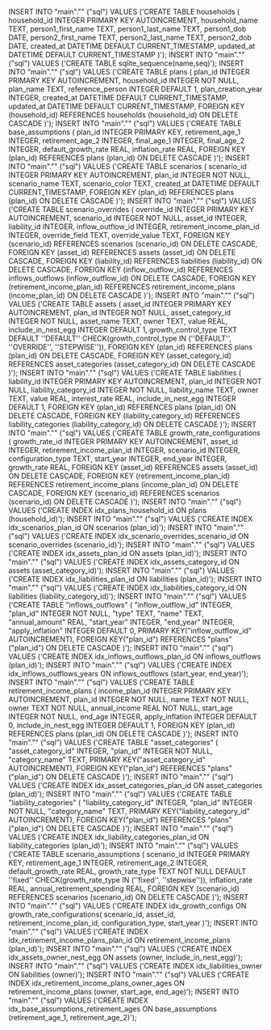 INSERT INTO "main"."" ("sql") VALUES ('CREATE TABLE households (
    household_id INTEGER PRIMARY KEY AUTOINCREMENT,
    household_name TEXT,
    person1_first_name TEXT,
    person1_last_name TEXT,
    person1_dob DATE,
    person2_first_name TEXT,
    person2_last_name TEXT,
    person2_dob DATE,
    created_at DATETIME DEFAULT CURRENT_TIMESTAMP,
    updated_at DATETIME DEFAULT CURRENT_TIMESTAMP
)');
INSERT INTO "main"."" ("sql") VALUES ('CREATE TABLE sqlite_sequence(name,seq)');
INSERT INTO "main"."" ("sql") VALUES ('CREATE TABLE plans (
    plan_id INTEGER PRIMARY KEY AUTOINCREMENT,
    household_id INTEGER NOT NULL,
    plan_name TEXT,
    reference_person INTEGER DEFAULT 1,
    plan_creation_year INTEGER,
    created_at DATETIME DEFAULT CURRENT_TIMESTAMP,
    updated_at DATETIME DEFAULT CURRENT_TIMESTAMP,
    FOREIGN KEY (household_id) REFERENCES households (household_id) ON DELETE CASCADE
)');
INSERT INTO "main"."" ("sql") VALUES ('CREATE TABLE base_assumptions (
    plan_id INTEGER PRIMARY KEY,
    retirement_age_1 INTEGER,
    retirement_age_2 INTEGER,
    final_age_1 INTEGER,
    final_age_2 INTEGER,
    default_growth_rate REAL,
    inflation_rate REAL,
    FOREIGN KEY (plan_id) REFERENCES plans (plan_id) ON DELETE CASCADE
)');
INSERT INTO "main"."" ("sql") VALUES ('CREATE TABLE scenarios (
    scenario_id INTEGER PRIMARY KEY AUTOINCREMENT,
    plan_id INTEGER NOT NULL,
    scenario_name TEXT,
    scenario_color TEXT,
    created_at DATETIME DEFAULT CURRENT_TIMESTAMP,
    FOREIGN KEY (plan_id) REFERENCES plans (plan_id) ON DELETE CASCADE
)');
INSERT INTO "main"."" ("sql") VALUES ('CREATE TABLE scenario_overrides (
    override_id INTEGER PRIMARY KEY AUTOINCREMENT,
    scenario_id INTEGER NOT NULL,
    asset_id INTEGER,
    liability_id INTEGER,
    inflow_outflow_id INTEGER,
    retirement_income_plan_id INTEGER,
    override_field TEXT,
    override_value TEXT,
    FOREIGN KEY (scenario_id) REFERENCES scenarios (scenario_id) ON DELETE CASCADE,
    FOREIGN KEY (asset_id) REFERENCES assets (asset_id) ON DELETE CASCADE,
    FOREIGN KEY (liability_id) REFERENCES liabilities (liability_id) ON DELETE CASCADE,
    FOREIGN KEY (inflow_outflow_id) REFERENCES inflows_outflows (inflow_outflow_id) ON DELETE CASCADE,
    FOREIGN KEY (retirement_income_plan_id) REFERENCES retirement_income_plans (income_plan_id) ON DELETE CASCADE
)');
INSERT INTO "main"."" ("sql") VALUES ('CREATE TABLE assets (
    asset_id INTEGER PRIMARY KEY AUTOINCREMENT,
    plan_id INTEGER NOT NULL,
    asset_category_id INTEGER NOT NULL,
    asset_name TEXT,
    owner TEXT,
    value REAL,
    include_in_nest_egg INTEGER DEFAULT 1, growth_control_type TEXT
    DEFAULT ''DEFAULT''
    CHECK(growth_control_type IN (''DEFAULT'', ''OVERRIDE'', ''STEPWISE'')),
    FOREIGN KEY (plan_id) REFERENCES plans (plan_id) ON DELETE CASCADE,
    FOREIGN KEY (asset_category_id) REFERENCES asset_categories (asset_category_id) ON DELETE CASCADE
)');
INSERT INTO "main"."" ("sql") VALUES ('CREATE TABLE liabilities (
    liability_id INTEGER PRIMARY KEY AUTOINCREMENT,
    plan_id INTEGER NOT NULL,
    liability_category_id INTEGER NOT NULL,
    liability_name TEXT,
    owner TEXT,
    value REAL,
    interest_rate REAL,
    include_in_nest_egg INTEGER DEFAULT 1,
    FOREIGN KEY (plan_id) REFERENCES plans (plan_id) ON DELETE CASCADE,
    FOREIGN KEY (liability_category_id) REFERENCES liability_categories (liability_category_id) ON DELETE CASCADE
)');
INSERT INTO "main"."" ("sql") VALUES ('CREATE TABLE growth_rate_configurations (
    growth_rate_id INTEGER PRIMARY KEY AUTOINCREMENT,
    asset_id INTEGER,
    retirement_income_plan_id INTEGER,
    scenario_id INTEGER,
    configuration_type TEXT,
    start_year INTEGER,
    end_year INTEGER,
    growth_rate REAL,
    FOREIGN KEY (asset_id) REFERENCES assets (asset_id) ON DELETE CASCADE,
    FOREIGN KEY (retirement_income_plan_id) REFERENCES retirement_income_plans (income_plan_id) ON DELETE CASCADE,
    FOREIGN KEY (scenario_id) REFERENCES scenarios (scenario_id) ON DELETE CASCADE
)');
INSERT INTO "main"."" ("sql") VALUES ('CREATE INDEX idx_plans_household_id ON plans (household_id)');
INSERT INTO "main"."" ("sql") VALUES ('CREATE INDEX idx_scenarios_plan_id ON scenarios (plan_id)');
INSERT INTO "main"."" ("sql") VALUES ('CREATE INDEX idx_scenario_overrides_scenario_id ON scenario_overrides (scenario_id)');
INSERT INTO "main"."" ("sql") VALUES ('CREATE INDEX idx_assets_plan_id ON assets (plan_id)');
INSERT INTO "main"."" ("sql") VALUES ('CREATE INDEX idx_assets_category_id ON assets (asset_category_id)');
INSERT INTO "main"."" ("sql") VALUES ('CREATE INDEX idx_liabilities_plan_id ON liabilities (plan_id)');
INSERT INTO "main"."" ("sql") VALUES ('CREATE INDEX idx_liabilities_category_id ON liabilities (liability_category_id)');
INSERT INTO "main"."" ("sql") VALUES ('CREATE TABLE "inflows_outflows" (
	"inflow_outflow_id"	INTEGER,
	"plan_id"	INTEGER NOT NULL,
	"type"	TEXT,
	"name"	TEXT,
	"annual_amount"	REAL,
	"start_year"	INTEGER,
	"end_year"	INTEGER,
	"apply_inflation"	INTEGER DEFAULT 0,
	PRIMARY KEY("inflow_outflow_id" AUTOINCREMENT),
	FOREIGN KEY("plan_id") REFERENCES "plans"("plan_id") ON DELETE CASCADE
)');
INSERT INTO "main"."" ("sql") VALUES ('CREATE INDEX idx_inflows_outflows_plan_id ON inflows_outflows (plan_id)');
INSERT INTO "main"."" ("sql") VALUES ('CREATE INDEX idx_inflows_outflows_years ON inflows_outflows (start_year, end_year)');
INSERT INTO "main"."" ("sql") VALUES ('CREATE TABLE retirement_income_plans (
    income_plan_id INTEGER PRIMARY KEY AUTOINCREMENT,
    plan_id INTEGER NOT NULL,
    name TEXT NOT NULL,
    owner TEXT NOT NULL,
    annual_income REAL NOT NULL,
    start_age INTEGER NOT NULL,
    end_age INTEGER,
    apply_inflation INTEGER DEFAULT 0,
    include_in_nest_egg INTEGER DEFAULT 1,
    FOREIGN KEY (plan_id) REFERENCES plans (plan_id) ON DELETE CASCADE
)');
INSERT INTO "main"."" ("sql") VALUES ('CREATE TABLE "asset_categories" (
	"asset_category_id"	INTEGER,
	"plan_id"	INTEGER NOT NULL,
	"category_name"	TEXT,
	PRIMARY KEY("asset_category_id" AUTOINCREMENT),
	FOREIGN KEY("plan_id") REFERENCES "plans"("plan_id") ON DELETE CASCADE
)');
INSERT INTO "main"."" ("sql") VALUES ('CREATE INDEX idx_asset_categories_plan_id ON asset_categories (plan_id)');
INSERT INTO "main"."" ("sql") VALUES ('CREATE TABLE "liability_categories" (
	"liability_category_id"	INTEGER,
	"plan_id"	INTEGER NOT NULL,
	"category_name"	TEXT,
	PRIMARY KEY("liability_category_id" AUTOINCREMENT),
	FOREIGN KEY("plan_id") REFERENCES "plans"("plan_id") ON DELETE CASCADE
)');
INSERT INTO "main"."" ("sql") VALUES ('CREATE INDEX idx_liability_categories_plan_id ON liability_categories (plan_id)');
INSERT INTO "main"."" ("sql") VALUES ('CREATE TABLE scenario_assumptions (
    scenario_id INTEGER PRIMARY KEY,
    retirement_age_1 INTEGER,
    retirement_age_2 INTEGER,
    default_growth_rate REAL,
    growth_rate_type TEXT NOT NULL DEFAULT ''fixed'' CHECK(growth_rate_type IN (''fixed'', ''stepwise'')),
    inflation_rate REAL,
    annual_retirement_spending REAL,
    FOREIGN KEY (scenario_id) REFERENCES scenarios (scenario_id) ON DELETE CASCADE
)');
INSERT INTO "main"."" ("sql") VALUES ('CREATE INDEX idx_growth_configs ON growth_rate_configurations(
    scenario_id,
    asset_id,
    retirement_income_plan_id,
    configuration_type,
    start_year
)');
INSERT INTO "main"."" ("sql") VALUES ('CREATE INDEX idx_retirement_income_plans_plan_id ON retirement_income_plans (plan_id)');
INSERT INTO "main"."" ("sql") VALUES ('CREATE INDEX idx_assets_owner_nest_egg ON assets (owner, include_in_nest_egg)');
INSERT INTO "main"."" ("sql") VALUES ('CREATE INDEX idx_liabilities_owner ON liabilities (owner)');
INSERT INTO "main"."" ("sql") VALUES ('CREATE INDEX idx_retirement_income_plans_owner_ages ON retirement_income_plans (owner, start_age, end_age)');
INSERT INTO "main"."" ("sql") VALUES ('CREATE INDEX idx_base_assumptions_retirement_ages ON base_assumptions (retirement_age_1, retirement_age_2)');
